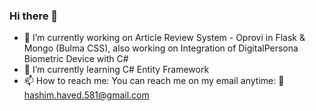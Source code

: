 ### Hi there 👋
- 🔭 I’m currently working on Article Review System - Oprovi in Flask & Mongo (Bulma CSS), also working on Integration of DigitalPersona Biometric Device with C#
- 🌱 I’m currently learning C# Entity Framework
- 📫 How to reach me: You can reach me on my email anytime: 📧 hashim.haved.581@gmail.com
<!--
**HashimJaved09/HashimJaved09** is a ✨ _special_ ✨ repository because its `README.md` (this file) appears on your GitHub profile.

Here are some ideas to get you started:

🔭 I’m currently working on ...
- 🌱 I’m currently learning ...
- 👯 I’m looking to collaborate on ...
- 🤔 I’m looking for help with ...
- 💬 Ask me about ...
- 📫 How to reach me: ...
- 😄 Pronouns: ...
- ⚡ Fun fact: ...
-->
